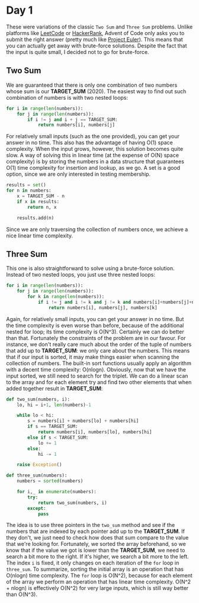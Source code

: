 Day 1
=====

These were variations of the classic `Two Sum` and `Three Sum` problems. Unlike platforms like [LeetCode](https://leetcode.com) or [HackerRank](https://www.hackerrank.com), Advent of Code only asks you to submit the right answer (pretty much like [Project Euler](https://projecteuler.net)). This means that you can actually get away with brute-force solutions. Despite the fact that the input is quite small, I decided not to go for brute-force.

## Two Sum

We are guaranteed that there is only one combination of two numbers whose sum is our **TARGET_SUM** (2020). The easiest way to find out such combination of numbers is with two nested loops:

```python
for i in range(len(numbers)):
    for j in range(len(numbers)):
        if i != j and i + j == TARGET_SUM:
            return numbers[i], numbers[j]
```

For relatively small inputs (such as the one provided), you can get your answer in no time. This also has the advantage of having O(1) space complexity. When the input grows, however, this solution becomes quite slow. A way of solving this in linear time (at the expense of O(N) space complexity) is by storing the numbers in a data structure that guarantees O(1) time complexity for insertion and lookup, as we go. A set is a good option, since we are only interested in testing membership.

```python
results = set()
for n in numbers:
    x = TARGET_SUM - n
    if x in results:
        return n, x

    results.add(n)
```

Since we are only traversing the collection of numbers once, we achieve a nice linear time complexity.

## Three Sum

This one is also straightforward to solve using a brute-force solution. Instead of two nested loops, you just use three nested loops:

```python
for i in range(len(numbers)):
    for j in range(len(numbers)):
        for k in range(len(numbers)):
            if i != j and i != k and j != k and numbers[i]+numbers[j]+numbers[k] == TARGET_SUM:
                return numbers[i], numbers[j], numbers[k]
```

Again, for relatively small inputs, you can get your answer in no time. But the time complexity is even worse than before, because of the additional nested for loop; its time complexity is O(N^3). Certainly we can do better than that. Fortunately the constraints of the problem are in our favour. For instance, we don't really care much about the order of the tuple of numbers that add up to **TARGET_SUM**: we only care about the numbers. This means that if our input is sorted, it may make things easier when scanning the collection of numbers. The built-in sort functions usually apply an algorithm with a decent time complexity: O(nlogn). Obviously, now that we have the input sorted, we still need to search for the triplet. We can do a linear scan to the array and for each element try and find two other elements that when added together result in **TARGET_SUM**:

```python
def two_sum(numbers, i):
    lo, hi = i+1, len(numbers)-1

    while lo < hi:
        s = numbers[i] + numbers[lo] + numbers[hi]
        if s == TARGET_SUM:
            return numbers[i], numbers[lo], numbers[hi]
        else if s < TARGET_SUM:
            lo += 1
        else:
            hi -= 1

    raise Exception()

def three_sum(numbers):
    numbers = sorted(numbers)

    for i,_ in enumerate(numbers):
        try:
            return two_sum(numbers, i)
        except:
            pass
```

The idea is to use three pointers in the `two_sum` method and see if the numbers that are indexed by  each pointer add up to the **TARGET_SUM**. If they don't, we just need to check how does that sum compare to the value that we're looking for. Fortunately, we sorted the array beforehand, so we know that if the value we got is lower than the **TARGET_SUM**, we need to search a bit more to the right. If it's higher, we search a bit more to the left. The index `i` is fixed, it only changes on each iteration of the `for` loop in `three_sum`. To summarize, sorting the initial array is an operation that has O(nlogn) time complexity. The `for` loop is O(N^2), because for each element of the array we perform an operation that has linear time complexity. O(N^2 + nlogn) is effectively O(N^2) for very large inputs, which is still way better than O(N^3).
